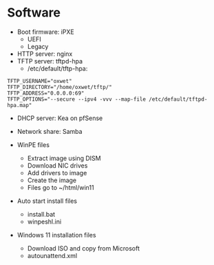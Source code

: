 # Software
- Boot firmware: iPXE
  - UEFI
  - Legacy
- HTTP server: nginx
- TFTP server: tftpd-hpa
  - /etc/default/tftp-hpa:
```
TFTP_USERNAME="oxwet"
TFTP_DIRECTORY="/home/oxwet/tftp/"
TFTP_ADDRESS="0.0.0.0:69"
TFTP_OPTIONS="--secure --ipv4 -vvv --map-file /etc/default/tftpd-hpa.map"
```
- DHCP server: Kea on pfSense
- Network share: Samba
- WinPE files
  - Extract image using DISM
  - Download NIC drives
  - Add drivers to image
  - Create the image
  - Files go to ~/html/win11

- Auto start install files
  - install.bat
  - winpeshl.ini

- Windows 11 installation files
  - Download ISO and copy from Microsoft
  - autounattend.xml
